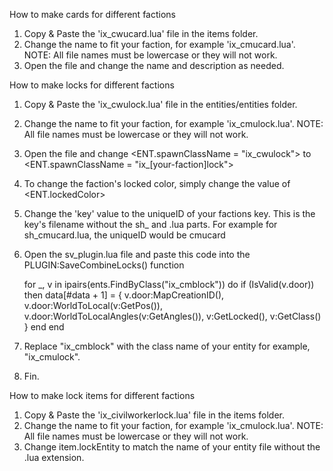 How to make cards for different factions
1. Copy & Paste the 'ix_cwucard.lua' file in the items folder.
2. Change the name to fit your faction, for example 'ix_cmucard.lua'. NOTE: All file names must be lowercase or they will not work.
3. Open the file and change the name and description as needed.

How to make locks for different factions

1. Copy & Paste the 'ix_cwulock.lua' file in the entities/entities folder.
2. Change the name to fit your faction, for example 'ix_cmulock.lua'. NOTE: All file names must be lowercase or they will not work.
3. Open the file and change <ENT.spawnClassName = "ix_cwulock"> to <ENT.spawnClassName = "ix_[your-faction]lock">
4. To change the faction's locked color, simply change the value of <ENT.lockedColor>
5. Change the 'key' value to the uniqueID of your factions key. This is the key's filename without the sh_ and .lua parts. For example
   for sh_cmucard.lua, the uniqueID would be cmucard
6. Open the sv_plugin.lua file and paste this code into the PLUGIN:SaveCombineLocks() function

	for _, v in ipairs(ents.FindByClass("ix_cmblock")) do
		if (IsValid(v.door)) then
			data[#data + 1] = {
				v.door:MapCreationID(),
				v.door:WorldToLocal(v:GetPos()),
				v.door:WorldToLocalAngles(v:GetAngles()),
				v:GetLocked(),
                v:GetClass()
			}
		end
	end

7. Replace "ix_cmblock" with the class name of your entity for example, "ix_cmulock".
8. Fin.

How to make lock items for different factions

1. Copy & Paste the 'ix_civilworkerlock.lua' file in the items folder.
2. Change the name to fit your faction, for example 'ix_cmulock.lua'. NOTE: All file names must be lowercase or they will not work.
3. Change item.lockEntity to match the name of your entity file without the .lua extension.